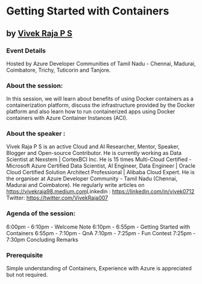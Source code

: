 # Getting Started with Containers

## by [Vivek Raja P S](https://twitter.com/VivekRaja007)

### Event Details
Hosted by Azure Developer Communities of Tamil Nadu - Chennai, Madurai, Coimbatore, Trichy, Tuticorin and Tanjore.

### About the session:
In this session, we will learn about benefits of using Docker containers as a containerization platform, discuss the infrastructure provided by the Docker platform and also learn how to run containerized apps using Docker containers with Azure Container Instances (ACI).

### About the speaker : 
Vivek Raja P S is an active Cloud and AI Researcher, Mentor, Speaker, Blogger and Open-source Contributor. He is currently working as Data Scientist at Nexstem | CortexBCI Inc. He is 15 times Multi-Cloud Certified - Microsoft Azure Certified Data Scientist, AI Engineer, Data Engineer | Oracle Cloud Certified Solution Architect Professional | Alibaba Cloud Expert. He is the organiser at Azure Developer Community - Tamil Nadu (Chennai, Madurai and Coimbatore). He regularly write articles on https://vivekraja98.medium.com​
Linkedin : https://linkedin.com/in/vivek0712​
Twitter: https://twitter.com/VivekRaja007​

### Agenda of the session:
6:00pm - 6:10pm - Welcome Note
6:10pm - 6:55pm - Getting Started with Containers
6:55pm - 7:10pm - QnA
7:10pm - 7:25pm - Fun Contest
7:25pm - 7:30pm Concluding Remarks

### Prerequisite 
Simple understanding of Containers, Experience with Azure is appreciated but not required.
